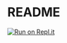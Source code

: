 # README
[![Run on Repl.it](https://repl.it/badge/github/errkk/rails-task)](https://repl.it/github/errkk/rails-task)